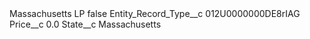 <?xml version="1.0" encoding="UTF-8"?>
<CustomMetadata xmlns="http://soap.sforce.com/2006/04/metadata" xmlns:xsi="http://www.w3.org/2001/XMLSchema-instance" xmlns:xsd="http://www.w3.org/2001/XMLSchema">
    <label>Massachusetts LP</label>
    <protected>false</protected>
    <values>
        <field>Entity_Record_Type__c</field>
        <value xsi:type="xsd:string">012U0000000DE8rIAG</value>
    </values>
    <values>
        <field>Price__c</field>
        <value xsi:type="xsd:double">0.0</value>
    </values>
    <values>
        <field>State__c</field>
        <value xsi:type="xsd:string">Massachusetts</value>
    </values>
</CustomMetadata>
